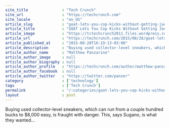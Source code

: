 ```yaml
---
site_title               : "Tech Crunch"
site_url                 : "https://techcrunch.com"
site_locale              : "en_US"
article_slug             : "goat-lets-you-cop-kicks-without-getting-jacked"
article_title            : "GOAT Lets You Cop Kicks Without Getting Jacked"
article_image            : "https://tctechcrunch2011.files.wordpress.com/2015/08/screen-shot-2015-08-28-at-4-15-49-pm.png?w=764&h=400&crop=1"
article_url              : "https://techcrunch.com/2015/08/28/goat-lets-you-cop-kicks-without-getting-jacked/"
article_published_at     : "2015-08-28T16:19:13-03:00"
article_description      : "Buying used collector-level sneakers, which can run from a couple hundred bucks to $8,000 easy, is fraught with danger. This, says Sugano, is what they wanted..."
article_author_name      : "Matthew Panzarino"
article_author_image     : null
article_author_biography : null
article_author_profile   : "https://techcrunch.com/author/matthew-panzarino/"
article_author_facebook  : null
article_author_twitter   : "https://twitter.com/panzer"
category                 : ['technology']
tags                     : ['Tech Crunch']
permalink                : "/:categories/goat-lets-you-cop-kicks-without-getting-jacked/"
layout                   : post
---
```


Buying used collector-level sneakers, which can run from a couple hundred bucks to $8,000 easy, is fraught with danger. This, says Sugano, is what they wanted...
